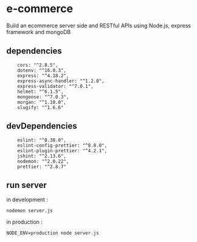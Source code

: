 # e-commerce
Build an ecommerce server side and RESTful APIs using Node.js, express framework and mongoDB

## dependencies 
```
    cors: "^2.8.5",
    dotenv: "^16.0.3",
    express: "^4.18.2",
    express-async-handler: "^1.2.0",
    express-validator: "^7.0.1",
    helmet: "^6.1.5",
    mongoose: "^7.0.3",
    morgan: "^1.10.0",
    slugify: "^1.6.6"
```
## devDependencies 
```
    eslint: "^8.38.0",
    eslint-config-prettier: "^8.8.0",
    eslint-plugin-prettier: "^4.2.1",
    jshint: "^2.13.6",
    nodemon: "^2.0.22",
    prettier: "^2.8.7"
```

## run server 

in development :
```
nodemon server.js
```

in production :
```
NODE_ENV=production node server.js
```
